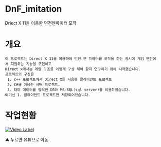 # DnF_imitation
Driect X 11을 이용한 던전엔파이터 모작
# 개요
```
이 프로젝트는 Direct X 11을 이용하여 던전 앤 파이터를 모작을 하는 동시에 게임 엔진에서 지원하는 기능을 구현하고 
Direct x에서는 게임 구조를 어떻게 구성 해야 할지 연구하기 위해 시작했습니다. 
프로젝트의 구성은
 1. c++ 프로젝트에서 Direct X를 사용한 클라이언트 프로젝트
 2. C#을 이용한 서버 프로젝트. 
 3. 더미 데이터를 입력한 DB와 MS-SQL(sql server)를 이용하였습니다.
여기선 1. 클라이언트 프로젝트만 저장되어있습니다.
```

# 작업현황

[![Video Label](http://img.youtube.com/vi/FkeopM20qaA/0.jpg)](https://www.youtube.com/watch?v=FkeopM20qaA&feature=youtu.be)

▲ 누르면 유튜브로 이동.

